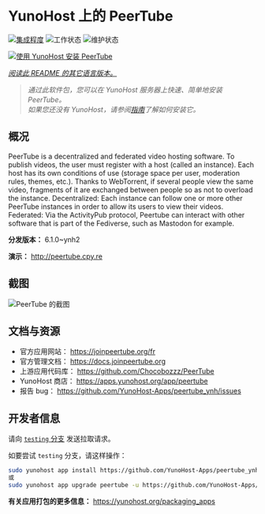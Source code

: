 <!--
注意：此 README 由 <https://github.com/YunoHost/apps/tree/master/tools/readme_generator> 自动生成
请勿手动编辑。
-->

# YunoHost 上的 PeerTube

[![集成程度](https://dash.yunohost.org/integration/peertube.svg)](https://dash.yunohost.org/appci/app/peertube) ![工作状态](https://ci-apps.yunohost.org/ci/badges/peertube.status.svg) ![维护状态](https://ci-apps.yunohost.org/ci/badges/peertube.maintain.svg)

[![使用 YunoHost 安装 PeerTube](https://install-app.yunohost.org/install-with-yunohost.svg)](https://install-app.yunohost.org/?app=peertube)

*[阅读此 README 的其它语言版本。](./ALL_README.md)*

> *通过此软件包，您可以在 YunoHost 服务器上快速、简单地安装 PeerTube。*  
> *如果您还没有 YunoHost，请参阅[指南](https://yunohost.org/install)了解如何安装它。*

## 概况

PeerTube is a decentralized and federated video hosting software. To publish videos, the user must register with a host (called an instance). Each host has its own conditions of use (storage space per user, moderation rules, themes, etc.). Thanks to WebTorrent, if several people view the same video, fragments of it are exchanged between people so as not to overload the instance. Decentralized: Each instance can follow one or more other PeerTube instances in order to allow its users to view their videos. Federated: Via the ActivityPub protocol, Peertube can interact with other software that is part of the Fediverse, such as Mastodon for example.


**分发版本：** 6.1.0~ynh2

**演示：** <http://peertube.cpy.re>

## 截图

![PeerTube 的截图](./doc/screenshots/screenshot1.jpg)

## 文档与资源

- 官方应用网站： <https://joinpeertube.org/fr>
- 官方管理文档： <https://docs.joinpeertube.org>
- 上游应用代码库： <https://github.com/Chocobozzz/PeerTube>
- YunoHost 商店： <https://apps.yunohost.org/app/peertube>
- 报告 bug： <https://github.com/YunoHost-Apps/peertube_ynh/issues>

## 开发者信息

请向 [`testing` 分支](https://github.com/YunoHost-Apps/peertube_ynh/tree/testing) 发送拉取请求。

如要尝试 `testing` 分支，请这样操作：

```bash
sudo yunohost app install https://github.com/YunoHost-Apps/peertube_ynh/tree/testing --debug
或
sudo yunohost app upgrade peertube -u https://github.com/YunoHost-Apps/peertube_ynh/tree/testing --debug
```

**有关应用打包的更多信息：** <https://yunohost.org/packaging_apps>
